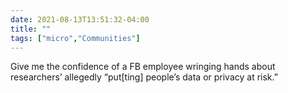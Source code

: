 ```yaml
---
date: 2021-08-13T13:51:32-04:00
title: ""
tags: ["micro","Communities"]
---
```

Give me the confidence of a FB employee wringing hands about researchers’ allegedly “put[ting] people’s data or privacy at risk.”
